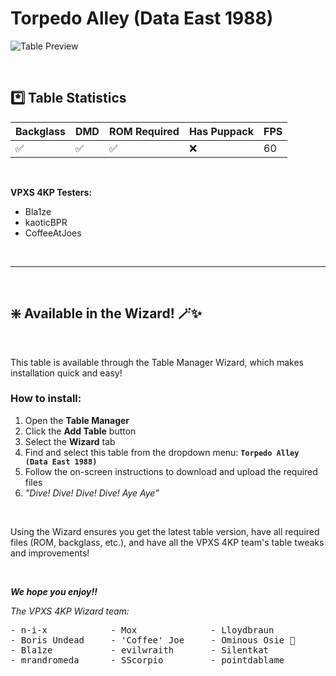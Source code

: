 # Torpedo Alley (Data East 1988)

![Table Preview](../../images/vpx-torpedo-alley-preview.jpg)

<br>

## *️⃣  Table Statistics

| Backglass | DMD | ROM Required | Has Puppack | FPS |
|-----------|-----|-----|-----|-----|
| ✅ | ✅ | ✅ | ❌ | 60 |

<br>

**VPXS 4KP Testers:**
  - Bla1ze
  - kaoticBPR
  - CoffeeAtJoes

<br>

---

<br>

## ❇️ Available in the Wizard! 🪄✨

<br>

This table is available through the Table Manager Wizard, which makes installation quick and easy!

### How to install:

1.  Open the **Table Manager**
2.  Click the **Add Table** button
3.  Select the **Wizard** tab
4.  Find and select this table from the dropdown menu: **`Torpedo Alley (Data East 1988)`**
5.  Follow the on-screen instructions to download and upload the required files
6. *"Dive! Dive! Dive! Dive! Aye Aye"*

<br>

Using the Wizard ensures you get the latest table version, have all required files (ROM, backglass, etc.), and have all the VPXS 4KP team's table tweaks and improvements!

<br>

__*We hope you enjoy!!*__

*The VPXS 4KP Wizard team:*
<pre>
- n-i-x            - Mox              - Lloydbraun
- Boris Undead     - 'Coffee' Joe     - Ominous Osie 🌸
- Bla1ze           - evilwraith       - Silentkat        
- mrandromeda      - SScorpio         - pointdablame
</pre>


<br>
<br>
<br>
<br>
<br>
